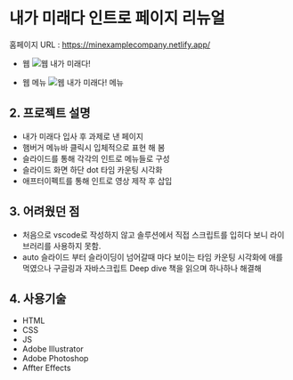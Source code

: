 # 내가 미래다 인트로 페이지 리뉴얼

홈페이지 URL : https://minexamplecompany.netlify.app/

* 웹
![웹 내가 미래다!](https://user-images.githubusercontent.com/89256060/159913404-f0a4bef1-890d-4a50-b448-c5f3d39982ed.JPG)

* 웹 메뉴
![웹 내가 미래다! 메뉴](https://user-images.githubusercontent.com/89256060/159913400-041aa084-15ea-4bdc-a5e4-66ada2879184.JPG)


## 2. 프로젝트 설명

* 내가 미래다 입사 후 과제로 낸 페이지
* 햄버거 메뉴바 클릭시 입체적으로 표현 해 봄
* 슬라이드를 통해 각각의 인트로 메뉴들로 구성
* 슬라이드 화면 하단 dot 타임 카운팅 시각화
* 애프터이펙트를 통해 인트로 영상 제작 후 삽입

## 3. 어려웠던 점
* 처음으로 vscode로 작성하지 않고 솔루션에서 직접 스크립트를 입히다 보니 라이브러리를 사용하지 못함.
* auto 슬라이드 부터 슬라이딩이 넘어갈때 마다 보이는 타임 카운팅 시각화에 애를 먹였으나 구글링과 자바스크립트 Deep dive 책을 읽으며 하나하나 해결해 

## 4. 사용기술
* HTML
* CSS
* JS
* Adobe Illustrator
* Adobe Photoshop
* Affter Effects


